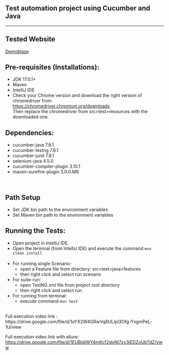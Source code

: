 ## Test automation project using Cucumber and Java

---

## Tested Website
[Demoblaze](https://www.demoblaze.com/)

## Pre-requisites (Installations):
- JDK 17.0.1+
- Maven
- IntelliJ IDE
- Check your Chrome version and download the right version of chromedriver from <br/>
   https://chromedriver.chromium.org/downloads <br/>
  Then replace the chromedriver from src>test>resources with the downloaded one.

## Dependencies:
- cucumber-java 7.8.1
- cucumber-testng 7.8.1
- cucumber-junit 7.8.1
- selenium-java 4.5.0
- cucumber-compiler-plugin 3.10.1
- maven-surefire-plugin 3.0.0.M6
<br/>

## Path Setup
- Set JDK bin path to the environment variables
- Set Maven bin path to the environment variables

## Running the Tests:
- Open project in IntelliJ IDE.
- Open the terminal (from IntelliJ IDE) and execute the command 
    ```mvn clean install``` <br/><br/>
- For running single Scenario- 
  - open a Feature file from directory: 
     src>test>java>features
  - then right click and select run scenario
- For suite-run:
  - open TestNG.xml file from project root directory
  - then right click and select run
- For running from terminal:
  - execute command ```mvn test```
<br/>
Full execution video link : https://drive.google.com/file/d/1oYX2W4GRwVq8ULIpl3Ofg-YxgmPeL-1U/view

Full execution video link with allure: https://drive.google.com/file/d/1EUBidiWY4mKcf2doNi7zy3iEDZoUbTdZ/view
